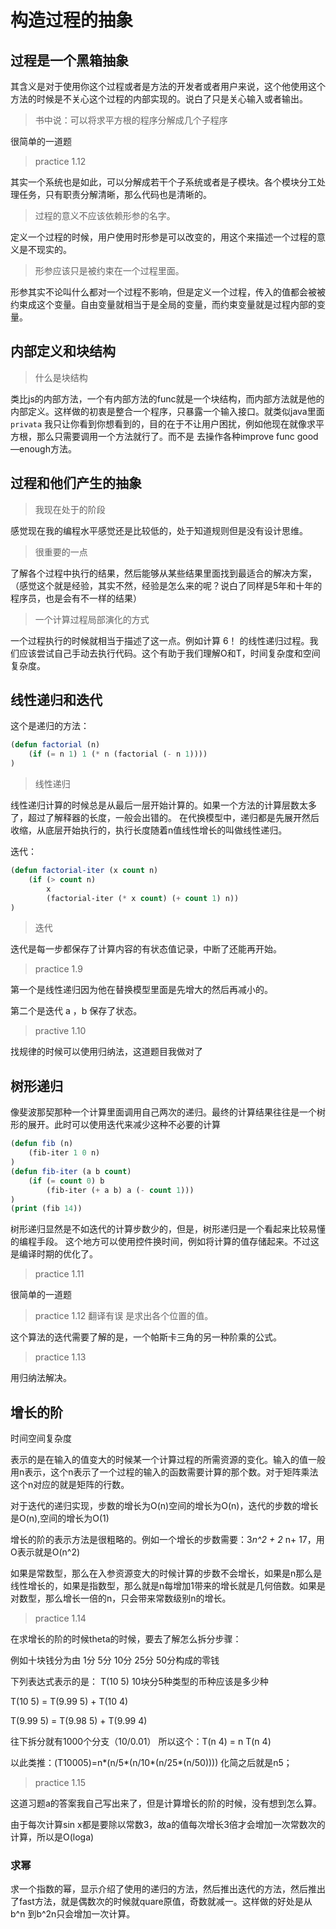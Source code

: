 # 构造过程的抽象

## 过程是一个黑箱抽象

其含义是对于使用你这个过程或者是方法的开发者或者用户来说，这个他使用这个方法的时候是不关心这个过程的内部实现的。说白了只是关心输入或者输出。
>书中说：可以将求平方根的程序分解成几个子程序

很简单的一道题

>practice 1.12



其实一个系统也是如此，可以分解成若干个子系统或者是子模块。各个模块分工处理任务，只有职责分解清晰，那么代码也是清晰的。

>过程的意义不应该依赖形参的名字。

定义一个过程的时候，用户使用时形参是可以改变的，用这个来描述一个过程的意义是不现实的。

>形参应该只是被约束在一个过程里面。

形参其实不论叫什么都对一个过程不影响，但是定义一个过程，传入的值都会被被约束成这个变量。自由变量就相当于是全局的变量，而约束变量就是过程内部的变量。

## 内部定义和块结构

>什么是块结构

类比js的内部方法，一个有内部方法的func就是一个块结构，而内部方法就是他的内部定义。这样做的初衷是整合一个程序，只暴露一个输入接口。就类似java里面`privata` 我只让你看到你想看到的，目的在于不让用户困扰，例如他现在就像求平方根，那么只需要调用一个方法就行了。而不是
去操作各种improve func  good—enough方法。

## 过程和他们产生的抽象

>我现在处于的阶段

感觉现在我的编程水平感觉还是比较低的，处于知道规则但是没有设计思维。

>很重要的一点

了解各个过程中执行的结果，然后能够从某些结果里面找到最适合的解决方案，（感觉这个就是经验，其实不然，经验是怎么来的呢？说白了同样是5年和十年的程序员，也是会有不一样的结果）

>一个计算过程局部演化的方式

一个过程执行的时候就相当于描述了这一点。例如计算 6！ 的线性递归过程。我们应该尝试自己手动去执行代码。这个有助于我们理解O和T，时间复杂度和空间复杂度。

## 线性递归和迭代

这个是递归的方法：

```lisp
(defun factorial (n) 
    (if (= n 1) 1 (* n (factorial (- n 1))))
)
```

>线性递归

线性递归计算的时候总是从最后一层开始计算的。如果一个方法的计算层数太多了，超过了解释器的长度，一般会出错的。
在代换模型中，递归都是先展开然后收缩，从底层开始执行的，执行长度随着n值线性增长的叫做线性递归。

迭代：

```lisp
(defun factorial-iter (x count n)
    (if (> count n)
        x
        (factorial-iter (* x count) (+ count 1) n))
)
```

>迭代

迭代是每一步都保存了计算内容的有状态值记录，中断了还能再开始。

>practice 1.9

第一个是线性递归因为他在替换模型里面是先增大的然后再减小的。

第二个是迭代 a ，b 保存了状态。

>practive 1.10

找规律的时候可以使用归纳法，这道题目我做对了

## 树形递归

像斐波那契那种一个计算里面调用自己两次的递归。最终的计算结果往往是一个树形的展开。此时可以使用迭代来减少这种不必要的计算

```lisp
(defun fib (n)
    (fib-iter 1 0 n)
)
(defun fib-iter (a b count)
    (if (= count 0) b
        (fib-iter (+ a b) a (- count 1)))
)
(print (fib 14))
```

树形递归显然是不如迭代的计算步数少的，但是，树形递归是一个看起来比较易懂的编程手段。
这个地方可以使用控件换时间，例如将计算的值存储起来。不过这是编译时期的优化了。

>practice 1.11

很简单的一道题

>practice 1.12 翻译有误 是求出各个位置的值。

这个算法的迭代需要了解的是，一个帕斯卡三角的另一种阶乘的公式。

>practice 1.13

用归纳法解决。

## 增长的阶

时间空间复杂度

表示的是在输入的值变大的时候某一个计算过程的所需资源的变化。输入的值一般用n表示，这个n表示了一个过程的输入的函数需要计算的那个数。对于矩阵乘法这个n对应的就是矩阵的行数。

对于迭代的递归实现，步数的增长为O(n)空间的增长为O(n)，迭代的步数的增长是O(n),空间的增长为O(1)

增长的阶的表示方法是很粗略的。例如一个增长的步数需要：3*n^2 + 2* n+ 17，用O表示就是O(n^2)

如果是常数型，那么在入参资源变大的时候计算的步数不会增长，如果是n那么是线性增长的，如果是指数型，那么就是n每增加1带来的增长就是几何倍数。如果是对数型，那么增长一倍的n，只会带来常数级别n的增长。

>practice 1.14

在求增长的阶的时候theta的时候，要去了解怎么拆分步骤：

例如十块钱分为由 1分 5分 10分 25分  50分构成的零钱

下列表达式表示的是： T(10 5) 10块分5种类型的币种应该是多少种

T(10 5) = T(9.99 5) +  T(10 4)

T(9.99 5) = T(9.98 5) + T(9.99 4)

往下拆分就有1000个分支（10/0.01）
所以这个：T(n 4) = n T(n 4)

以此类推：(T10005)=n*(n/5*(n/10*(n/25*(n/50))))
化简之后就是n5；

>practice 1.15

这道习题a的答案我自己写出来了，但是计算增长的阶的时候，没有想到怎么算。

由于每次计算sin x都是要除以常数3，故a的值每次增长3倍才会增加一次常数次的计算，所以是O(loga)

### 求幂

求一个指数的幂，显示介绍了使用的递归的方法，然后推出迭代的方法，然后推出了fast方法，就是偶数次的时候就quare原值，奇数就减一。这样做的好处是从b^n 到b^2n只会增加一次计算。
